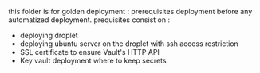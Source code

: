 this folder is for golden deployment : prerequisites deployment before any automatized deployment.
prequisites consist on : 
- deploying droplet
- deploying ubuntu server on the droplet with ssh access restriction
- SSL certificate to ensure Vault's HTTP API
- Key vault deployment where to keep secrets

